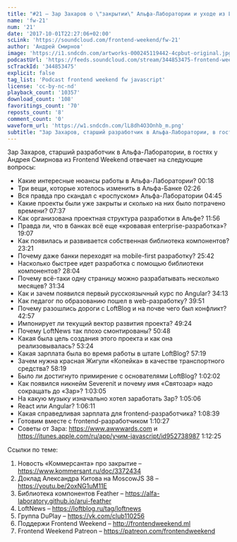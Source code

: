 ```yaml
---
title: "#21 – Зар Захаров о \"закрытии\" Альфа-Лаборатории и уходе из LoftBlog"
name: 'fw-21'
num: '21'
date: '2017-10-01T22:27:06+02:00'
scLink: 'https://soundcloud.com/frontend-weekend/fw-21'
author: 'Андрей Смирнов'
image: 'https://i1.sndcdn.com/artworks-000245119442-4cpbut-original.jpg'
podcastUrl: 'https://feeds.soundcloud.com/stream/344853475-frontend-weekend-fw-21.m4a'
scTrackId: '344853475'
explicit: false
tag_list: 'Podcast frontend weekend fw javascript'
license: 'cc-by-nc-nd'
playback_count: '10357'
download_count: '108'
favoritings_count: '70'
reposts_count: '8'
comment_count: '0'
waveform_url: 'https://w1.sndcdn.com/lL8dh4O3Onhb_m.png'
subtitle: "Зар Захаров, старший разработчик в Альфа-Лаборатории, в гостях у Андрея Смирнова из Frontend Weekend отвечает на следующие вопросы:"
---
```

Зар Захаров, старший разработчик в Альфа-Лаборатории, в гостях у Андрея Смирнова из Frontend Weekend отвечает на следующие вопросы:

- Какие интересные нюансы работы в Альфа-Лаборатории? <timecode sec="18">00:18</timecode>
- Три вещи, которые хотелось изменить в Альфа-Банке <timecode sec="146">02:26</timecode>
- Вся правда про скандал с «роспуском» Альфа-Лаборатории <timecode sec="285">04:45</timecode>
- Какие проекты были уже закрыты и сколько на них было потрачено времени? <timecode sec="457">07:37</timecode>
- Как организована проектная структура разработки в Альфе? <timecode sec="716">11:56</timecode>
- Правда ли, что в банках всё еще «кровавая enterprise-разработка»? <timecode sec="1147">19:07</timecode>
- Как появилась и развивается собственная библиотека компонентов? <timecode sec="1401">23:21</timecode>
- Почему даже банки переходят на mobile-first разработку? <timecode sec="1542">25:42</timecode>
- Насколько быстрее идет разработка с помощью библиотеки компонентов? <timecode sec="1684">28:04</timecode>
- Почему всё-таки одну страницу можно разрабатывать несколько месяцев? <timecode sec="1894">31:34</timecode>
- Как и зачем появился первый русскоязычный курс по Angular? <timecode sec="2053">34:13</timecode>
- Как педагог по образованию пошел в web-разработку? <timecode sec="2391">39:51</timecode>
- Почему разошлись дороги с LoftBlog и на почве чего был конфликт? <timecode sec="2577">42:57</timecode>
- Импонирует ли текущий вектор развития проекта? <timecode sec="2964">49:24</timecode>
- Почему LoftNews так плохо смонтированы? <timecode sec="3048">50:48</timecode>
- Какая была цель создания этого проекта и как она реализовывалась? <timecode sec="3204">53:24</timecode>
- Какая зарплата была во время работы в штате LoftBlog? <timecode sec="3439">57:19</timecode>
- Зачем нужна красная Жигули «Копейка» в качестве транспортного средства? <timecode sec="3499">58:19</timecode>
- Было ли достигнуто примирение с основателями LoftBlog? <timecode sec="3722">1:02:02</timecode>
- Как появился никнейм Severenit и почему имя «Святозар» надо сокращать до «Зар»? <timecode sec="3785">1:03:05</timecode>
- На какую музыку изначально хотел заработать Зар? <timecode sec="3906">1:05:06</timecode>
- React или Angular? <timecode sec="3971">1:06:11</timecode>
- Какая справедливая зарплата для frontend-разработчика? <timecode sec="4119">1:08:39</timecode>
- Готовим вместе с frontend-разработчиком <timecode sec="4227">1:10:27</timecode>
- Советы от Зара: https://www.awwwards.com и https://itunes.apple.com/ru/app/учим-javascript/id952738987 <timecode sec="4345">1:12:25</timecode>

Ссылки по теме: 
1) Новость «Коммерсанта» про закрытие – https://www.kommersant.ru/doc/3372434
2) Доклад Александра Китова на MoscowJS 38 – https://youtu.be/2oxNG1uM11E
3) Библиотека компонентов Feather – https://alfa-laboratory.github.io/arui-feather
4) LoftNews – https://loftblog.ru/tag/loftnews
5) Группа DuPlay – https://vk.com/club110256
6) Поддержи Frontend Weekend – http://frontendweekend.ml
7) Frontend Weekend Patreon – https://patreon.com/frontendweekend